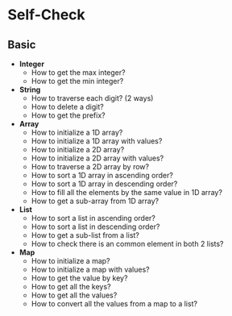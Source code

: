 # Self-Check

## Basic
- **Integer**
   - How to get the max integer?
   - How to get the min integer?
- **String**
   - How to traverse each digit? (2 ways)
   - How to delete a digit?
   - How to get the prefix?
- **Array**
   - How to initialize a 1D array?
   - How to initialize a 1D array with values?
   - How to initialize a 2D array?
   - How to initialize a 2D array with values?
   - How to traverse a 2D array by row?
   - How to sort a 1D array in ascending order?
   - How to sort a 1D array in descending order?
   - How to fill all the elements by the same value in 1D array?
   - How to get a sub-array from 1D array?
- **List**
   - How to sort a list in ascending order?
   - How to sort a list in descending order?
   - How to get a sub-list from a list?
   - How to check there is an common element in both 2 lists?
- **Map**
   - How to initialize a map?
   - How to initialize a map with values?
   - How to get the value by key?
   - How to get all the keys?
   - How to get all the values?
   - How to convert all the values from a map to a list?
